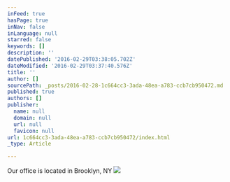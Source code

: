 ```yaml
---
inFeed: true
hasPage: true
inNav: false
inLanguage: null
starred: false
keywords: []
description: ''
datePublished: '2016-02-29T03:38:05.702Z'
dateModified: '2016-02-29T03:37:40.576Z'
title: ''
author: []
sourcePath: _posts/2016-02-28-1c664cc3-3ada-48ea-a783-ccb7cb950472.md
published: true
authors: []
publisher:
  name: null
  domain: null
  url: null
  favicon: null
url: 1c664cc3-3ada-48ea-a783-ccb7cb950472/index.html
_type: Article

---
```

Our office is located in Brooklyn, NY
![](https://the-grid-user-content.s3-us-west-2.amazonaws.com/e5ece083-5980-4802-bfb5-910daea07b47.JPG)